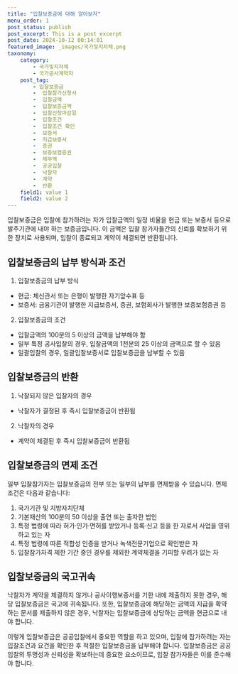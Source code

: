 ```yaml
---
title: "입찰보증금에 대해 알아보자"
menu_order: 1
post_status: publish
post_excerpt: This is a post excerpt
post_date: 2024-10-12 00:14:01
featured_image: _images/국가및지자체.png
taxonomy:
    category:
        - 국가및지자체
        - 국가공사계약자
    post_tag:
        - 입찰보증금
        -  입찰참가신청서
        -  입찰금액
        -  입찰보증금액
        -  입찰신청마감일
        -  입찰조건
        -  입찰조건 확인
        -  보증서
        -  지급보증서
        -  증권
        -  보증보험증권
        -  채무액
        -  공공입찰
        -  낙찰자
        -  계약
        -  반환
    field1: value 1
    field2: value 2
---
```



입찰보증금은 입찰에 참가하려는 자가 입찰금액의 일정 비율을 현금 또는 보증서 등으로 발주기관에 내야 하는 보증금입니다. 이 금액은 입찰 참가자들간의 신뢰를 확보하기 위한 장치로 사용되며, 입찰이 종료되고 계약이 체결되면 반환됩니다.

## 입찰보증금의 납부 방식과 조건

1. 입찰보증금의 납부 방식
- 현금: 체신관서 또는 은행이 발행한 자기앞수표 등
- 보증서: 금융기관이 발행한 지급보증서, 증권, 보험회사가 발행한 보증보험증권 등

2. 입찰보증금의 조건
- 입찰금액의 100분의 5 이상의 금액을 납부해야 함
- 일부 특정 공사입찰의 경우, 입찰금액의 1천분의 25 이상의 금액으로 할 수 있음
- 일괄입찰의 경우, 일괄입찰보증서로 입찰보증금을 납부할 수 있음

## 입찰보증금의 반환

1. 낙찰되지 않은 입찰자의 경우
- 낙찰자가 결정된 후 즉시 입찰보증금이 반환됨

2. 낙찰자의 경우
- 계약이 체결된 후 즉시 입찰보증금이 반환됨

## 입찰보증금의 면제 조건

일부 입찰참가자는 입찰보증금의 전부 또는 일부의 납부를 면제받을 수 있습니다. 면제 조건은 다음과 같습니다:

1. 국가기관 및 지방자치단체
2. 기본재산의 100분의 50 이상을 출연 또는 출자한 법인
3. 특정 법령에 따라 허가·인가·면허를 받았거나 등록·신고 등을 한 자로서 사업을 영위하고 있는 자
4. 특정 법령에 따른 적합성 인증을 받거나 녹색전문기업으로 확인받은 자
5. 입찰참가자격 제한 기간 중인 경우를 제외한 계약체결을 기피할 우려가 없는 자

## 입찰보증금의 국고귀속

낙찰자가 계약을 체결하지 않거나 공사이행보증서를 기한 내에 제출하지 못한 경우, 해당 입찰보증금은 국고에 귀속됩니다. 또한, 입찰보증금에 해당하는 금액의 지급을 확약하는 문서를 제출하지 않은 경우, 낙찰자는 입찰보증금에 상당하는 금액을 현금으로 내야 합니다.

이렇게 입찰보증금은 공공입찰에서 중요한 역할을 하고 있으며, 입찰에 참가하려는 자는 입찰조건과 요건을 확인한 후 적절한 입찰보증금을 납부해야 합니다. 입찰보증금은 공공입찰의 투명성과 신뢰성을 확보하는데 중요한 요소이므로, 입찰 참가자들은 이를 준수해야 합니다.
